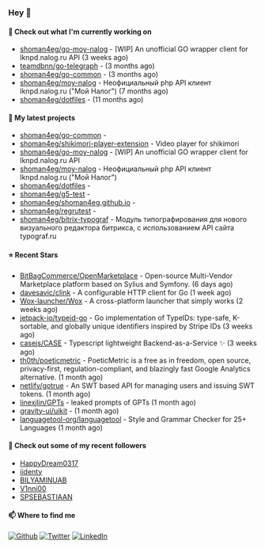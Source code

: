 ### Hey 👋

#### 👷 Check out what I'm currently working on

- [shoman4eg/go-moy-nalog](https://github.com/shoman4eg/go-moy-nalog) - [WIP] An unofficial GO wrapper client for lknpd.nalog.ru API  (3 weeks ago)
- [teamdbnn/go-telegraph](https://github.com/teamdbnn/go-telegraph) -  (3 months ago)
- [shoman4eg/go-common](https://github.com/shoman4eg/go-common) -  (3 months ago)
- [shoman4eg/moy-nalog](https://github.com/shoman4eg/moy-nalog) - Неофициальный php API клиент lknpd.nalog.ru (&#34;Мой Налог&#34;)  (7 months ago)
- [shoman4eg/dotfiles](https://github.com/shoman4eg/dotfiles) -  (11 months ago)

#### 🌱 My latest projects

- [shoman4eg/go-common](https://github.com/shoman4eg/go-common) - 
- [shoman4eg/shikimori-player-extension](https://github.com/shoman4eg/shikimori-player-extension) - Video player for shikimori
- [shoman4eg/go-moy-nalog](https://github.com/shoman4eg/go-moy-nalog) - [WIP] An unofficial GO wrapper client for lknpd.nalog.ru API 
- [shoman4eg/moy-nalog](https://github.com/shoman4eg/moy-nalog) - Неофициальный php API клиент lknpd.nalog.ru (&#34;Мой Налог&#34;) 
- [shoman4eg/dotfiles](https://github.com/shoman4eg/dotfiles) - 
- [shoman4eg/g5-test](https://github.com/shoman4eg/g5-test) - 
- [shoman4eg/shoman4eg.github.io](https://github.com/shoman4eg/shoman4eg.github.io) - 
- [shoman4eg/regrutest](https://github.com/shoman4eg/regrutest) - 
- [shoman4eg/bitrix-typograf](https://github.com/shoman4eg/bitrix-typograf) - Модуль типографирования для нового визуального редактора битрикса, с использованием API сайта typograf.ru

#### ⭐ Recent Stars

- [BitBagCommerce/OpenMarketplace](https://github.com/BitBagCommerce/OpenMarketplace) - Open-source Multi-Vendor Marketplace platform based on Sylius and Symfony. (6 days ago)
- [davesavic/clink](https://github.com/davesavic/clink) - A configurable HTTP client for Go (1 week ago)
- [Wox-launcher/Wox](https://github.com/Wox-launcher/Wox) - A cross-platform launcher that simply works (2 weeks ago)
- [jetpack-io/typeid-go](https://github.com/jetpack-io/typeid-go) - Go implementation of TypeIDs: type-safe, K-sortable, and globally unique identifiers inspired by Stripe IDs (3 weeks ago)
- [casejs/CASE](https://github.com/casejs/CASE) - Typescript lightweight Backend-as-a-Service ✨  (3 weeks ago)
- [th0th/poeticmetric](https://github.com/th0th/poeticmetric) - PoeticMetric is a free as in freedom, open source, privacy-first, regulation-compliant, and blazingly fast Google Analytics alternative. (1 month ago)
- [netlify/gotrue](https://github.com/netlify/gotrue) - An SWT based API for managing users and issuing SWT tokens. (1 month ago)
- [linexjlin/GPTs](https://github.com/linexjlin/GPTs) - leaked prompts of GPTs (1 month ago)
- [gravity-ui/uikit](https://github.com/gravity-ui/uikit) -  (1 month ago)
- [languagetool-org/languagetool](https://github.com/languagetool-org/languagetool) - Style and Grammar Checker for 25&#43; Languages (1 month ago)

#### 👯 Check out some of my recent followers

- [HappyDream0317](https://github.com/HappyDream0317)
- [iidenty](https://github.com/iidenty)
- [BILYAMINUAB](https://github.com/BILYAMINUAB)
- [V1nni00](https://github.com/V1nni00)
- [SPSEBASTIAAN](https://github.com/SPSEBASTIAAN)


#### 📫 Where to find me
<p>
<a href="https://github.com/shoman4eg" target="_blank"><img alt="Github" src="https://img.shields.io/badge/GitHub-%2312100E.svg?&style=for-the-badge&logo=Github&logoColor=white" /></a>
<a href="https://twitter.com/shoman4eg" target="_blank"><img alt="Twitter" src="https://img.shields.io/badge/twitter-%231DA1F2.svg?&style=for-the-badge&logo=twitter&logoColor=white" /></a>
<a href="https://www.linkedin.com/in/artemdubinin/" target="_blank"><img alt="LinkedIn" src="https://img.shields.io/badge/linkedin-%230077B5.svg?&style=for-the-badge&logo=linkedin&logoColor=white" /></a>
</p>
